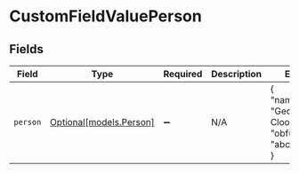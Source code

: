 # CustomFieldValuePerson


## Fields

| Field                                                  | Type                                                   | Required                                               | Description                                            | Example                                                |
| ------------------------------------------------------ | ------------------------------------------------------ | ------------------------------------------------------ | ------------------------------------------------------ | ------------------------------------------------------ |
| `person`                                               | [Optional[models.Person]](../models/person.md)         | :heavy_minus_sign:                                     | N/A                                                    | {<br/>"name": "George Clooney",<br/>"obfuscatedId": "abc123"<br/>} |